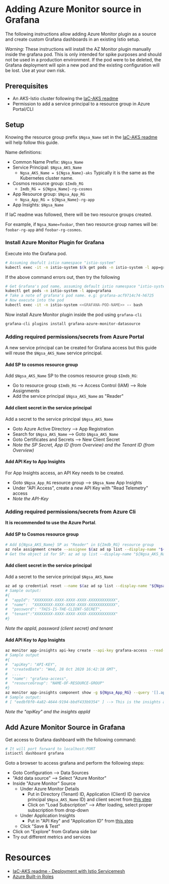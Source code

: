 # Adding Azure Monitor source in Grafana

The following instructions allow adding Azure Monitor plugin as a source and create custom Grafana dashboards in an existing Istio setup.

*Warning:*  These instructions will install the AZ Monitor plugin manually inside the grafana pod. This is only intended for spike purposes and should not be used in a production environment. If the pod were to be deleted, the Grafana deployment will spin a new pod and the existing configuration will be lost. Use at your own risk.

## Prerequisites
- An AKS-Istio cluster following the [IaC-AKS readme][1]
- Permission to add a service principal to a resource group in Azure Portal/CLI


## Setup

Knowing the resource group prefix `$Ngsa_Name` set in the [IaC-AKS readme][1] will help follow this guide.

Name definitions:
- Common Name Prefix: `$Ngsa_Name`
- Service Principal: `$Ngsa_AKS_Name`
  - `Ngsa_AKS_Name = ${Ngsa_Name}-aks`  Typically it is the same as the Kubernetes cluster name.
- Cosmos resource group: `$Imdb_RG`
  - `Imdb_RG = ${Ngsa_Name}-rg-cosmos`
- App Resource group: `$Ngsa_App_RG`
  - `Ngsa_App_RG = ${Ngsa_Name}-rg-app`
- App Insights: `$Ngsa_Name`

If IaC readme was followed, there will be two resource groups created.

For example, if `Ngsa_Name=foobar`, then two resource group names will be: `foobar-rg-app` and `foobar-rg-cosmos`.

### Install Azure Monitor Plugin for Grafana
Execute into the Grafana pod.
```bash
# Assuming deafult istio namespace "istio-system"
kubectl exec -it -n istio-system $(k get pods -n istio-system -l app=grafana -o jsonpath='{.items[0].metadata.name}') -- bash
```

If the above command errors out, then try the following
``` bash
# Get Grafana's pod name, assuming default istio namespace "istio-system"
kubectl get pods -n istio-system -l app=grafana
# Take a note of grafana's pod name. e.g: grafana-acf9714c74-h6725
# Now execute into the pod
kubectl exec -it -n istio-system <<GRAFANA-POD-NAME>> -- bash
```

Now install Azure Monitor plugin inside the pod using `grafana-cli`
```bash
grafana-cli plugins install grafana-azure-monitor-datasource
```

### Adding required permissions/secrets from Azure Portal
A new service principal can be created for Grafana access but this guide will reuse the `$Ngsa_AKS_Name` service principal.

#### Add SP to cosmos resource group
Add `$Ngsa_AKS_Name` SP to the cosmos resource group `$Imdb_RG`:
- Go to resource group `$Imdb_RG` --> Access Control (IAM) --> Role Assignments
- Add the service principal `$Ngsa_AKS_Name` as "Reader"

#### Add client secret in the service principal
Add a secret to the service principal `$Ngsa_AKS_Name`
- Goto Azure Active Directory --> App Registration
- Search for `$Ngsa_AKS_Name` --> Goto `$Ngsa_AKS_Name`
- Goto Certificates and Secrets --> New Client Secret
- *Note the SP Secret, App ID (from Overview) and the Tenant ID (from Overview)*

#### Add API Key to App Insights
For App Insights access, an API Key needs to be created.
- Goto  `$Ngsa_App_RG` resource group -->  `$Ngsa_Name` App Insights
- Under "API Access", create a new API Key with "Read Telemetry" access
- *Note the API-Key*

### Adding required permissions/secrets from Azure Cli
**It is recommended to use the Azure Portal**.

#### Add SP to Cosmos resource group
```bash
# Add ${Ngsa_AKS_Name} SP as "Reader" in ${Imdb_RG} resource group
az role assignment create --assignee $(az ad sp list --display-name "${Ngsa_AKS_Name}" --query "[].objectId" -o tsv) --role "Reader" --resource-group "${Imdb_RG}"
# Get the object id for SP: az ad sp list --display-name "${Ngsa_AKS_Name}" --query "[].objectId" -o tsv
```

#### Add client secret in the service principal
Add a secret to the service principal `$Ngsa_AKS_Name`
```bash
az ad sp credential reset --name $(az ad sp list --display-name "${Ngsa_AKS_Name}" --query '[].appId' -o tsv) --append --credential-description "grafana-cred"
# Sample output:
#{
#  "appId": "XXXXXXXX-XXXX-XXXX-XXXX-XXXXXXXXXXXX",
#  "name":  "XXXXXXXX-XXXX-XXXX-XXXX-XXXXXXXXXXXX",
#  "password": "THIS-IS-THE-CLIENT-SECRET",
#  "tenant":"XXXXXXXX-XXXX-XXXX-XXXX-XXXXXXXXXXXX"
#}
```
*Note the appId, password (client secret) and tenant*

#### Add API Key to App Insights
```bash
az monitor app-insights api-key create --api-key grafana-access --read-properties ReadTelemetry --write-properties "" -g ${Ngsa_App_RG} --app ${Ngsa_Name}
# Sample output
#{
#  "apiKey": "API-KEY",
#  "createdDate": "Wed, 28 Oct 2020 16:42:18 GMT",
#  ....
#  "name": "grafana-access",
#  "resourceGroup": "NAME-OF-RESOURCE-GROUP"
#}
az monitor app-insights component show -g ${Ngsa_App_RG} --query '[].appId'
# Sample output:
# [ "eedbf8f0-4a82-4644-9194-bbdf433b9354" ] --> This is the insights appId
```
*Note the "apiKey" and the insights appId*

## Add Azure Monitor Source in Grafana
Get access to Grafana dashboard with the following command:
```bash
# It will port forward to localhost:PORT
istioctl dashboard grafana
```

Goto a browser to access grafana and perform the following steps:
- Goto Configuration --> Data Sources
- "Add data source" --> Select "Azure Monitor"
- Inside "Azure Monitor" Source
  - Under Azure Monitor Details
    - Put in Directory (Tenant) ID, Application (Client) ID (service principal `$Ngsa_AKS_Name` ID) and client secret from [this step](#add-client-secret-in-the-service-principal)
    - Click on "Load Subscription" --> After loading, select proper subscription from drop-down
  - Under Application Insights
    - Put in "API Key" and "Application ID" from [this step](#add-api-key-to-app-insights)
  - Click "Save & Test"
- Click on "Explore" from Grafana side bar
- Try out different metrics and services

# Resources
- [IaC-AKS readme - Deployment with Istio Servicemesh][1]
- [Azure Built-in Roles][2]

[1]: https://github.com/retaildevcrews/ngsa/tree/main/IaC/AKS
[2]: https://docs.microsoft.com/en-us/azure/role-based-access-control/built-in-roles

